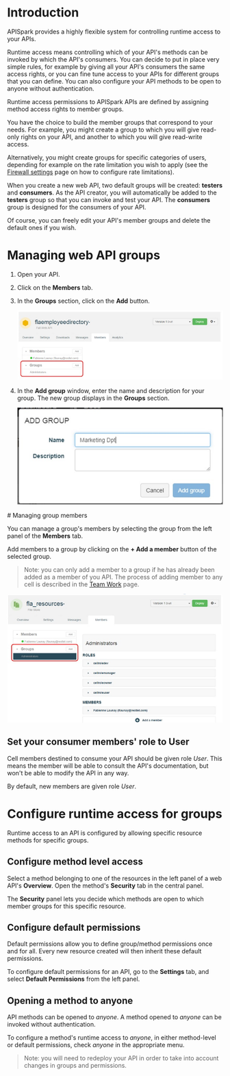 
# Introduction

APISpark provides a highly flexible system for controlling runtime access to your APIs.

Runtime access means controlling which of your API's methods can be invoked by which the API's consumers. You can decide to put in place very simple rules, for example by giving all your API's consumers the same access rights, or you can fine tune access to your APIs for different groups that you can define. You can also configure your API methods to be open to anyone without authentication.



Runtime access permissions to APISpark APIs are defined by assigning method access rights to member groups.

You have the choice to build the member groups that correspond to your needs. For example, you might create a group to which you will give read-only rights on your API, and another to which you will give read-write access.

Alternatively, you might create groups for specific categories of users, depending for example on the rate limitation you wish to apply (see the [Firewall settings](apispark/guide/secure/firewall-settings "Firewall settings") page on how to configure rate limitations).

When you create a new web API, two default groups will be created: **testers** and **consumers**. As the API creator, you will automatically be added to the **testers** group so that you can invoke and test your API. The **consumers** group is designed for the consumers of your API.

Of course, you can freely edit your API's member groups and delete the default ones if you wish.

# Managing web API groups

1. Open your API.
2. Click on the **Members** tab.
3. In the **Groups** section, click on the **Add** button.

	![Groups section](images/01.jpg "Groups section")

4. In the **Add group** window, enter the name and description for your group. The new group displays in the **Groups** section.

	![Add group](images/02.jpg "Add group")

# Managing group members

You can manage a group's members by selecting the group from the left panel of the **Members** tab.

Add members to a group by clicking on the **+ Add a member** button of the selected group.

> Note: you can only add a member to a group if he has already been added as a member of you API. The process of adding member to any cell is described in the [Team Work](apispark/guide/explore/team-work "Team Work") page.

![Groups section](images/04.jpg "Groups section")

## Set your consumer members' role to User

Cell members destined to consume your API should be given role *User*. This means the member will be able to consult the API's documentation, but won't be able to modify the API in any way.

By default, new members are given role *User*.

# Configure runtime access for groups

Runtime access to an API is configured by allowing specific resource methods for specific groups.

## Configure method level access

Select a method belonging to one of the resources in the left panel of a web API's **Overview**. Open the method's **Security** tab in the central panel.

The **Security** panel lets you decide which methods are open to which member groups for this specific resource.

## Configure default permissions

Default permissions allow you to define group/method permissions once and for all. Every new resource created will then inherit these default permissions.

To configure default permissions for an API, go to the **Settings** tab, and select **Default Permissions** from the left panel.

## Opening a method to anyone

API methods can be opened to *anyone*. A method opened to *anyone* can be invoked without authentication.

To configure a method's runtime access to *anyone*, in either method-level or default permissions, check *anyone* in the appropriate menu.

> Note: you will need to redeploy your API in order to take into account changes in groups and permissions.
